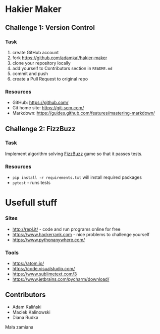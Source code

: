 # Hakier Maker

## Challenge 1: Version Control

### Task

1. create GitHub account
2. fork https://github.com/adamkal/hakier-maker
3. clone your repository locally
4. add yourself to Contributors section in `README.md`
5. commit and push
6. create a Pull Request to original repo

### Resources

* GitHub: https://github.com/
* Git home site: https://git-scm.com/
* Markdown: https://guides.github.com/features/mastering-markdown/

## Challenge 2: FizzBuzz

### Task

Implement algorithm solving [FizzBuzz](https://en.wikipedia.org/wiki/Fizz_buzz) game so that it passes tests.

### Resources

* `pip install -r requirements.txt` will install required packages
* `pytest` - runs tests


# Usefull stuff

### Sites
* http://repl.it/ - code and run programs online for free
* https://www.hackerrank.com - nice problems to challenge yourself
* https://www.pythonanywhere.com/

### Tools
* https://atom.io/
* https://code.visualstudio.com/
* https://www.sublimetext.com/3
* https://www.jetbrains.com/pycharm/download/

## Contributors

* Adam Kaliński
* Maciek Kalinowski
* Diana Rudka


Mała zamiana 